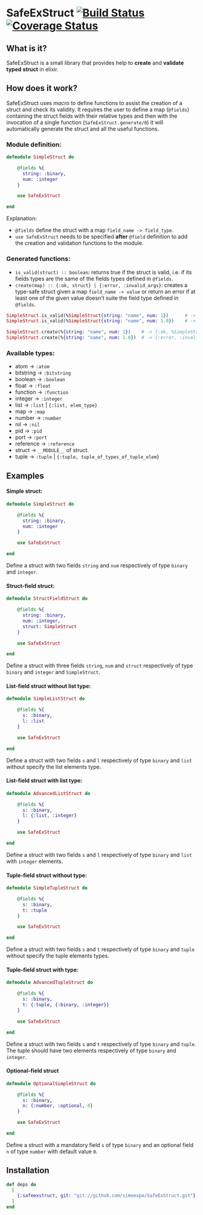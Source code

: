 # SafeExStruct [![Build Status](https://travis-ci.org/simoexpo/SafeExStruct.svg?branch=master)](https://travis-ci.org/simoexpo/SafeExStruct?branch=master) [![Coverage Status](https://coveralls.io/repos/github/simoexpo/SafeExStruct/badge.svg?branch=master)](https://coveralls.io/github/simoexpo/SafeExStruct?branch=master)

## What is it?

SafeExStruct is a small library that provides help to **create** and **validate typed struct** in elixir.

## How does it work?

SafeExStruct uses *macro* to define functions to assist the creation of a struct and check its validity. It requires the user to define a map (`@fields`) containing the struct fields with their relative types and then with the invocation of a single function (`SafeExStruct.generate/0`) it will automatically generate the struct and all the useful functions.

### Module definition:

```elixir
defmodule SimpleStruct do

    @fields %{
      string: :binary,
      num: :integer
    }

    use SafeExStruct

end
```

Explanation:
* `@fields` define the struct with a map `field_name -> field_type`.
* `use SafeExStruct` needs to be specified **after** `@field` definition to add the creation and validation functions to the module.

### Generated functions:

* `is_valid(struct) :: boolean`: returns true if the struct is valid, i.e. if its fields types are the same of the fields types defined in `@fields`.
* `create(map) :: {:ok, struct} | {:error, :invalid_args}`: creates a type-safe struct given a map `field_name -> value` or return an error if at least one of the given value doesn't suite the field type defined in `@fields`.

```elixir
SimpleStruct.is_valid(%SimpleStruct{string: "name", num: 1})      # -> true
SimpleStruct.is_valid(%SimpleStruct{string: "name", num: 1.0})    # -> false

SimpleStruct.create(%{string: "name", num: 1})    # -> {:ok, %SimpleStruct{string: "simple", num: 1}}
SimpleStruct.create(%{string: "name", num: 1.0})  # -> {:error, :invalid_args}
```

### Available types:

* atom -> `:atom`
* bitstring -> `:bitstring`
* boolean -> `:boolean`
* float -> `:float`
* function -> `:function`
* integer -> `:integer`
* list -> `:list` | `{:list, elem_type}`
* map -> `:map`
* number -> `:number`
* nil -> `:nil`
* pid -> `:pid`
* port -> `:port`
* reference -> `:reference`
* struct -> `__MODULE__` of struct.
* tuple -> `:tuple` | `{:tuple, tuple_of_types_of_tuple_elem`}

## Examples

#### Simple struct:
```elixir
defmodule SimpleStruct do

    @fields %{
      string: :binary,
      num: :integer
    }

    use SafeExStruct

end
```
Define a struct with two fields `string` and `num` respectively of type `binary` and `integer`.

#### Struct-field struct:
```elixir
defmodule StructFieldStruct do

    @fields %{
      string: :binary,
      num: :integer,
      struct: SimpleStruct
    }

    use SafeExStruct

end
```
Define a struct with three fields `string`, `num` and `struct` respectively of type `binary` and `integer` and `SimpleStruct`.

#### List-field struct without list type:
```elixir
defmodule SimpleListStruct do

    @fields %{
      s: :binary,
      l: :list
    }

    use SafeExStruct

end
```
Define a struct with two fields `s` and `l` respectively of type `binary` and `list` without specify the list elements type.

#### List-field struct with list type:
```elixir
defmodule AdvancedListStruct do

    @fields %{
      s: :binary,
      l: {:list, :integer}
    }

    use SafeExStruct

end
```
Define a struct with two fields `s` and `l` respectively of type `binary` and `list` with `integer` elements.

#### Tuple-field struct without type:
```elixir
defmodule SimpleTupleStruct do

    @fields %{
      s: :binary,
      t: :tuple
    }

    use SafeExStruct

end
```
Define a struct with two fields `s` and `t` respectively of type `binary` and `tuple` without specify the tuple elements types.

#### Tuple-field struct with type:
```elixir
defmodule AdvancedTupleStruct do

    @fields %{
      s: :binary,
      t: {:tuple, {:binary, :integer}}
    }

    use SafeExStruct

end
```
Define a struct with two fields `s` and `t` respectively of type `binary` and `tuple`. The tuple should have two elements respectively of type `binary` and `integer`.

#### Optional-field struct
```elixir
defmodule OptionalSimpleStruct do

    @fields %{
      s: :binary,
      n: {:number, :optional, 0}
    }

    use SafeExStruct

end
```
Define a struct with a mandatory field `s` of type `binary` and an optional field `n` of type `number` with default value `0`.

## Installation

```elixir
def deps do
  [
    {:safeexstruct, git: "git://github.com/simoexpo/SafeExStruct.git"}
  ]
end
```

